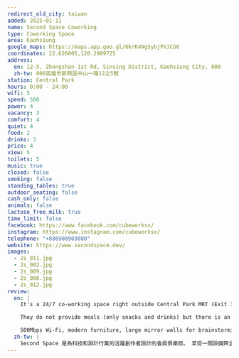 ```yaml
---
redirect_old_city: taiwan
added: 2025-01-11
name: Second Space Coworking
type: Coworking Space
area: Kaohsiung
google_maps: https://maps.app.goo.gl/UkrK4NgSybjPVJCG6
coordinates: 22.626005,120.2989725
address:
  en: 12-5, Zhongshan 1st Rd, Sinsing District, Kaohsiung City, 800
  zh-tw: 800高雄市新興區中山一路12之5號
station: Central Park
hours: 0:00 - 24:00
wifi: 5
speed: 500
power: 4
vacancy: 3
comfort: 4
quiet: 4
food: 2
drinks: 3
price: 4
view: 5
toilets: 5
music: true
closed: false
smoking: false
standing_tables: true
outdoor_seating: false
cash_only: false
animals: false
lactose_free_milk: true
time_limit: false
facebook: https://www.facebook.com/cubeworksx/
instagram: https://www.instagram.com/cubeworksx/
telephone: "+886908903080"
website: https://www.secondspace.dev/
images:
  - 2s_011.jpg
  - 2s_002.jpg
  - 2s_009.jpg
  - 2s_006.jpg
  - 2s_012.jpg
review:
  en: |
    It's a 24/7 co-working space right outside Central Park MRT (Exit 3). The operation model is a little bit different from other places as it's fully self service - it has facial recognitional access control so you sign up via app and take a photo of your face to register. They are aiming to become the community space for creators in tech and design industry with workshops, networking events and tech talks. Payments are all online, so Credit Cards, LINE Pay, Google Pay and even Cryptocurrency - no cash though. 

    They do not provide meals (only snacks and drinks) but there is an affordable restaurant 20 meters away. 

    500Mbps Wi-Fi, modern furniture, large mirror walls for brainstorming, beanbags and 24/7 access for NT180/day is a good deal!
  zh-tw: |
    Second Space 是為科技和設計行業的活躍創作者設計的會員俱樂部。 享受一間設備齊全的辦公室，配備質感設施及會議設備，並提供 25 個彈性座位。腦力激盪牆面，24/7 全天候出入空間，確保會員隨時享有便捷且安全的入場體驗。會員資格採獨家邀請制，以維持高素質的專業人士社群。我們的雙語環境歡迎本地及國際成員，促進多樣化和包容的氛圍。特色包括快速寬頻、高品質家具、頭腦風暴牆、咖啡廳以及與其他成員建立聯繫的機會。
---
```

